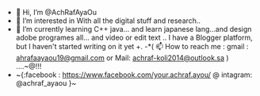 - 👋 Hi, I’m @AchRafAyaOu
- 👀 I’m interested in With all the digital stuff and research..
- 🌱 I’m currently learning C++ java... and learn japanese lang...and design adobe programes all... and video or edit text ..
I have a Blogger platform, but I haven't started writing on it yet
+.
-*( 📫 How to reach me : gmail : ahrafaayaou19@gmail.com or Mail: achraf-koli2014@outlook.sa )
 ....~@!!!
- ~{:facebook : https://www.facebook.com/your.achraf.ayou/ @ intagram: @achraf_ayaou }~
<!---\=
AchRafAyaOu/ ✨ sand me ...
